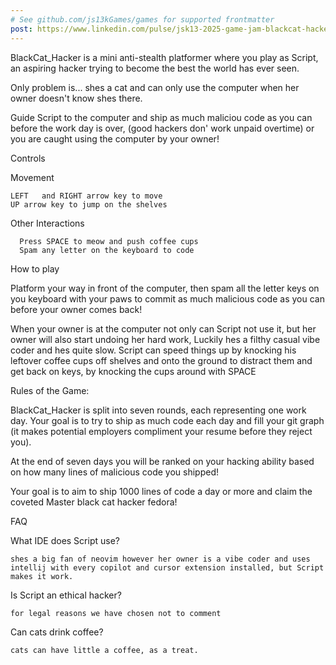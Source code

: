 ```yaml
---
# See github.com/js13kGames/games for supported frontmatter
post: https://www.linkedin.com/pulse/jsk13-2025-game-jam-blackcat-hacker-post-mortem-zachary-end-f9m2c
---
```

BlackCat_Hacker is a mini anti-stealth platformer where you play as Script, an aspiring hacker trying to become the best the world has ever seen.

Only problem is... shes a cat and can only use the computer when her owner doesn't know shes there.

Guide Script to the computer and ship as much maliciou code as you can before the work day is     over, (good hackers don' work unpaid overtime) or you are caught using the computer by your owner!

Controls

Movement

    LEFT   and RIGHT arrow key to move 
    UP arrow key to jump on the shelves

Other Interactions

      Press SPACE to meow and push coffee cups
      Spam any letter on the keyboard to code

How to play

Platform your way  in front of the computer, then  spam all the letter keys on you keyboard with your paws to commit as much malicious code as you can before your owner comes back!

When your owner is at the computer not only can Script not use it, but her owner will also start undoing her hard work, Luckily hes a filthy casual vibe coder and hes quite slow.  Script can speed things up  by knocking his leftover coffee cups off shelves and onto the ground to distract them and get back on keys, by knocking the cups around with SPACE

Rules of the Game:

BlackCat_Hacker is split into seven rounds, each representing one work day. Your goal is to try to ship as much code each day and fill your git graph (it makes potential employers compliment your resume before they reject you).

At the end of seven days you will be ranked on your hacking ability based on how many lines of malicious code you shipped!

Your goal is to aim to ship 1000 lines of code a day or more and claim the coveted Master black cat hacker fedora!

FAQ

What IDE does Script use?

    shes a big fan of neovim however her owner is a vibe coder and uses intellij with every copilot and cursor extension installed, but Script makes it work.

Is Script an ethical hacker?

    for legal reasons we have chosen not to comment

Can cats drink coffee?

    cats can have little a coffee, as a treat.


